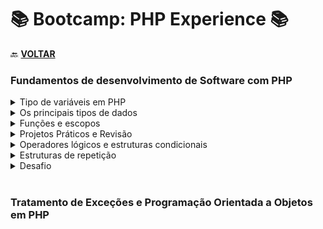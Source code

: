 # 📚 Bootcamp: PHP Experience 📚

🔙 [**VOLTAR**](../../../)
&nbsp;

### **Fundamentos de desenvolvimento de Software com PHP**

  <details>
    <summary> Tipo de variáveis em PHP </summary>

  - [Variáveis](/PHP-Experience/Exercicios/modulo-1/fundamentos/variavel.php);
  - [Constantes](/PHP-Experience/Exercicios/modulo-1/fundamentos/constantes.php);
  </details>

  <details> 
    <summary> Os principais tipos de dados </summary>

  - [Strings](/PHP-Experience/Exercicios/modulo-1/fundamentos/strings.php);
  - [Integers / Números](/PHP-Experience/modulo-1/fundamentos/Exercicios/numeros.php);
  - [Datas](/PHP-Experience/Exercicios/modulo-1/fundamentos/datas.php);
  - [Arrays](/PHP-Experience/Exercicios/modulo-1/fundamentos/arrays.php);
  </details>

  <details>
    <summary> Funções e escopos </summary>

  - [Echo e Print](/PHP-Experience/Exercicios/modulo-1/fundamentos/echoPrint.php);
  - [Escopos](/PHP-Experience/Exercicios/modulo-1/fundamentos/escopo.php);
  </details>

  <details>
    <summary> Projetos Práticos e Revisão </summary>

  - [Projeto de Revisão](/PHP-Experience/Exercicios/modulo-1/fundamentos/projeto/index.php);
  </details>

  <details>
    <summary> Operadores lógicos e estruturas condicionais </summary>

  - [Operadores lógicos](/PHP-Experience/Exercicios/modulo-1/estruturas-repeticao-condicional/operadores.php);
  - [Condicional if](/PHP-Experience/Exercicios/modulo-1/estruturas-repeticao-condicional/condicionalIf.php);
  - [Condicional if-else](/PHP-Experience/Exercicios/modulo-1/estruturas-repeticao-condicional/condicionalIfElse.php);
  - [Condicional if-elseif-else](/PHP-Experience/Exercicios/modulo-1/estruturas-repeticao-condicional/condicionalIfElse.php);
  - [Condicional switch case](/PHP-Experience/Exercicios/modulo-1/estruturas-repeticao-condicional/switch.php);
  </details>

  <details>
    <summary> Estruturas de repetição </summary>

  - [Arrays](/PHP-Experience/Exercicios/modulo-1/estruturas-repeticao-condicional/arrays.php);
  - [Incremento decremento](/PHP-Experience/Exercicios/modulo-1/estruturas-repeticao-condicional/incremento.php);
  - [For](/PHP-Experience/Exercicios/modulo-1/estruturas-repeticao-condicional/for.php);
  - [For each](/PHP-Experience/Exercicios/modulo-1/estruturas-repeticao-condicional/foreach.php);
  - [While do while](/PHP-Experience/Exercicios/modulo-1/estruturas-repeticao-condicional/whileAndDoWhile.php);
  </details>

  <details>
    <summary> Desafio </summary>

  - [Soma Simples](/PHP-Experience/Exercicios/modulo-1/desafios/SomaSimples.php);
  - [Salário com bônus](/PHP-Experience/Exercicios/modulo-1/desafios/SalarioComBonus.php);
  - [Distância](/PHP-Experience/Exercicios/modulo-1/desafios/Distancia.php);
  </details>
&nbsp;

### **Tratamento de Exceções e Programação Orientada a Objetos em PHP**